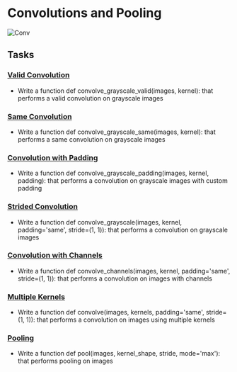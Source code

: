 # Convolutions and Pooling

![Conv](https://cdn-media-1.freecodecamp.org/images/Htskzls1pGp98-X2mHmVy9tCj0cYXkiCrQ4t)

## Tasks

### [Valid Convolution](./0-convolve_grayscale_valid.py)
- Write a function def convolve_grayscale_valid(images, kernel): that performs a valid convolution on grayscale images

### [Same Convolution](./1-convolve_grayscale_same.py)
- Write a function def convolve_grayscale_same(images, kernel): that performs a same convolution on grayscale images

### [Convolution with Padding](./2-convolve_grayscale_padding.py)
- Write a function def convolve_grayscale_padding(images, kernel, padding): that performs a convolution on grayscale images with custom padding

### [Strided Convolution](./3-convolve_grayscale.py)
- Write a function def convolve_grayscale(images, kernel, padding='same', stride=(1, 1)): that performs a convolution on grayscale images

### [Convolution with Channels](./4-convolve_channels.py)
- Write a function def convolve_channels(images, kernel, padding='same', stride=(1, 1)): that performs a convolution on images with channels

### [Multiple Kernels](./5-convolve.py)
- Write a function def convolve(images, kernels, padding='same', stride=(1, 1)): that performs a convolution on images using multiple kernels

### [Pooling](./6-pool.py)
- Write a function def pool(images, kernel_shape, stride, mode='max'): that performs pooling on images
